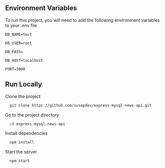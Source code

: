 
## Environment Variables

To run this project, you will need to add the following environment variables to your .env file

`DB_NAME=test`

`DB_USER=root`

`DB_PASS=`

`DB_HOST=localhost`

`PORT=3000`

## Run Locally

Clone the project

```bash
  git clone https://github.com/susepdev/express-mysql-news-api.git
```

Go to the project directory

```bash
  cd express-mysql-news-api
```

Install dependencies

```bash
  npm install
```

Start the server

```bash
  npm start
```
